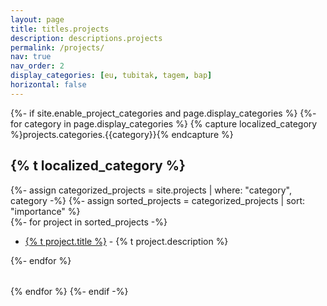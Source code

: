 ```yaml
---
layout: page
title: titles.projects
description: descriptions.projects
permalink: /projects/
nav: true
nav_order: 2
display_categories: [eu, tubitak, tagem, bap]
horizontal: false
---
```


<!-- pages/projects.md -->
<div class="projects">
{%- if site.enable_project_categories and page.display_categories %}
  <!-- Display categorized projects -->
  {%- for category in page.display_categories %}
  {% capture localized_category %}projects.categories.{{category}}{% endcapture %}
  <h2 class="category">{% t localized_category %}</h2>
  {%- assign categorized_projects = site.projects | where: "category", category -%}
  {%- assign sorted_projects = categorized_projects | sort: "importance" %}
  <div class="table-responsive">
    <table class="table table-sm table-borderless">
     {%- for project in sorted_projects -%}
      <ul>
          <li> <a href="{{ project.url | prepend: site.baseurl }}">{% t project.title %}</a> - {% t project.description %} </li>
      </ul>
      {%- endfor %}
    </table>
  </div>
  {% endfor %}
{%- endif -%}
</div>
